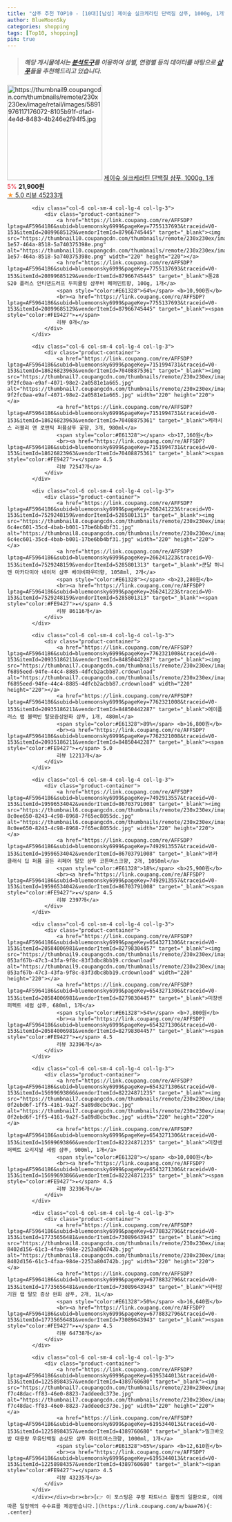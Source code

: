 ```yaml
---
title: "샴푸 추천 TOP10 - [10대][남성] 제이숲 실크케라틴 단백질 샴푸, 1000g, 1개"
author: BlueMoonSky
categories: shopping
tags: [Top10, shopping]
pin: true
---
```


> ##### 해당 게시물에서는 [**분석도구**](https://itemscout.io/)를 이용하여 **성별**, **연령별** 등의 데이터를 바탕으로 [**샴푸**](https://link.coupang.com/a/baae76)들을 추천해드리고 있습니다.
<div class="container"><div class="row">
            <div class="col-6 col-sm-4 col-lg-4 col-lg-3">
                <div class="product-container">
                    <a href="https://link.coupang.com/re/AFFSDP?lptag=AF5964186&subid=bluemoonsky6999&pageKey=54624051&traceid=V0-153&itemId=190592156&vendorItemId=72423711159" target="_blank"><img src="https://thumbnail9.coupangcdn.com/thumbnails/remote/230x230ex/image/retail/images/5891976117176072-8105b91f-dfad-4e4d-8483-4b246e2f94f5.jpg" alt="https://thumbnail9.coupangcdn.com/thumbnails/remote/230x230ex/image/retail/images/5891976117176072-8105b91f-dfad-4e4d-8483-4b246e2f94f5.jpg" width="220" height="220"></a>
                    <a href="https://link.coupang.com/re/AFFSDP?lptag=AF5964186&subid=bluemoonsky6999&pageKey=54624051&traceid=V0-153&itemId=190592156&vendorItemId=72423711159" target="_blank">제이숲 실크케라틴 단백질 샴푸, 1000g, 1개</a>
                    <span style="color:#E61328">5%</span> <b>21,900원</b>
                    <br><a href="https://link.coupang.com/re/AFFSDP?lptag=AF5964186&subid=bluemoonsky6999&pageKey=54624051&traceid=V0-153&itemId=190592156&vendorItemId=72423711159" target="_blank"><span style="color:#FE9427">★</span> 5.0
                    리뷰 45233개</a>
                </div>
            </div>
            
            <div class="col-6 col-sm-4 col-lg-4 col-lg-3">
                <div class="product-container">
                    <a href="https://link.coupang.com/re/AFFSDP?lptag=AF5964186&subid=bluemoonsky6999&pageKey=7755137693&traceid=V0-153&itemId=20899685129&vendorItemId=87966745445" target="_blank"><img src="https://thumbnail10.coupangcdn.com/thumbnails/remote/230x230ex/image/retail/images/2023/12/04/10/9/b1d6853e-1e57-464a-8518-5a740375398e.png" alt="https://thumbnail10.coupangcdn.com/thumbnails/remote/230x230ex/image/retail/images/2023/12/04/10/9/b1d6853e-1e57-464a-8518-5a740375398e.png" width="220" height="220"></a>
                    <a href="https://link.coupang.com/re/AFFSDP?lptag=AF5964186&subid=bluemoonsky6999&pageKey=7755137693&traceid=V0-153&itemId=20899685129&vendorItemId=87966745445" target="_blank">톤28 S20 플러스 안티댄드러프 두피쿨링 샴푸바 페퍼민트향, 100g, 1개</a>
                    <span style="color:#E61328">64%</span> <b>10,900원</b>
                    <br><a href="https://link.coupang.com/re/AFFSDP?lptag=AF5964186&subid=bluemoonsky6999&pageKey=7755137693&traceid=V0-153&itemId=20899685129&vendorItemId=87966745445" target="_blank"><span style="color:#FE9427">★</span> 
                    리뷰 0개</a>
                </div>
            </div>
            
            <div class="col-6 col-sm-4 col-lg-4 col-lg-3">
                <div class="product-container">
                    <a href="https://link.coupang.com/re/AFFSDP?lptag=AF5964186&subid=bluemoonsky6999&pageKey=7151994731&traceid=V0-153&itemId=18626823963&vendorItemId=70408875361" target="_blank"><img src="https://thumbnail7.coupangcdn.com/thumbnails/remote/230x230ex/image/retail/images/552289089724582-9f2fc0aa-e9af-4071-98e2-2a0581e1a665.jpg" alt="https://thumbnail7.coupangcdn.com/thumbnails/remote/230x230ex/image/retail/images/552289089724582-9f2fc0aa-e9af-4071-98e2-2a0581e1a665.jpg" width="220" height="220"></a>
                    <a href="https://link.coupang.com/re/AFFSDP?lptag=AF5964186&subid=bluemoonsky6999&pageKey=7151994731&traceid=V0-153&itemId=18626823963&vendorItemId=70408875361" target="_blank">케라시스 러블리 앤 로맨틱 퍼퓸샴푸 꽃향, 3개, 980ml</a>
                    <span style="color:#E61328"></span> <b>17,160원</b>
                    <br><a href="https://link.coupang.com/re/AFFSDP?lptag=AF5964186&subid=bluemoonsky6999&pageKey=7151994731&traceid=V0-153&itemId=18626823963&vendorItemId=70408875361" target="_blank"><span style="color:#FE9427">★</span> 4.5
                    리뷰 72547개</a>
                </div>
            </div>
            
            <div class="col-6 col-sm-4 col-lg-4 col-lg-3">
                <div class="product-container">
                    <a href="https://link.coupang.com/re/AFFSDP?lptag=AF5964186&subid=bluemoonsky6999&pageKey=266241223&traceid=V0-153&itemId=7529248159&vendorItemId=5285801313" target="_blank"><img src="https://thumbnail8.coupangcdn.com/thumbnails/remote/230x230ex/image/retail/images/967571812334636-6c4ec601-35cd-4bab-b001-17be6bb4bf31.jpg" alt="https://thumbnail8.coupangcdn.com/thumbnails/remote/230x230ex/image/retail/images/967571812334636-6c4ec601-35cd-4bab-b001-17be6bb4bf31.jpg" width="220" height="220"></a>
                    <a href="https://link.coupang.com/re/AFFSDP?lptag=AF5964186&subid=bluemoonsky6999&pageKey=266241223&traceid=V0-153&itemId=7529248159&vendorItemId=5285801313" target="_blank">쿤달 허니 앤 마카다미아 네이처 샴푸 베이비파우더향, 1058ml, 2개</a>
                    <span style="color:#E61328"></span> <b>23,280원</b>
                    <br><a href="https://link.coupang.com/re/AFFSDP?lptag=AF5964186&subid=bluemoonsky6999&pageKey=266241223&traceid=V0-153&itemId=7529248159&vendorItemId=5285801313" target="_blank"><span style="color:#FE9427">★</span> 4.5
                    리뷰 86116개</a>
                </div>
            </div>
            
            <div class="col-6 col-sm-4 col-lg-4 col-lg-3">
                <div class="product-container">
                    <a href="https://link.coupang.com/re/AFFSDP?lptag=AF5964186&subid=bluemoonsky6999&pageKey=7762321008&traceid=V0-153&itemId=20935186211&vendorItemId=84850442287" target="_blank"><img src="https://thumbnail7.coupangcdn.com/thumbnails/remote/230x230ex/image/retail/images/3057025009059261-f6895eed-94fe-44c4-8885-4dfcb2acbb87.crdownload" alt="https://thumbnail7.coupangcdn.com/thumbnails/remote/230x230ex/image/retail/images/3057025009059261-f6895eed-94fe-44c4-8885-4dfcb2acbb87.crdownload" width="220" height="220"></a>
                    <a href="https://link.coupang.com/re/AFFSDP?lptag=AF5964186&subid=bluemoonsky6999&pageKey=7762321008&traceid=V0-153&itemId=20935186211&vendorItemId=84850442287" target="_blank">에이플러스 랩 블랙빈 탈모증상완화 샴푸, 1개, 480ml</a>
                    <span style="color:#E61328">89%</span> <b>16,800원</b>
                    <br><a href="https://link.coupang.com/re/AFFSDP?lptag=AF5964186&subid=bluemoonsky6999&pageKey=7762321008&traceid=V0-153&itemId=20935186211&vendorItemId=84850442287" target="_blank"><span style="color:#FE9427">★</span> 5.0
                    리뷰 12213개</a>
                </div>
            </div>
            
            <div class="col-6 col-sm-4 col-lg-4 col-lg-3">
                <div class="product-container">
                    <a href="https://link.coupang.com/re/AFFSDP?lptag=AF5964186&subid=bluemoonsky6999&pageKey=7492913557&traceid=V0-153&itemId=19596534042&vendorItemId=86703791008" target="_blank"><img src="https://thumbnail6.coupangcdn.com/thumbnails/remote/230x230ex/image/retail/images/4577121812200648-8c0ee650-8243-4c98-8968-7f65ec8055dc.jpg" alt="https://thumbnail6.coupangcdn.com/thumbnails/remote/230x230ex/image/retail/images/4577121812200648-8c0ee650-8243-4c98-8968-7f65ec8055dc.jpg" width="220" height="220"></a>
                    <a href="https://link.coupang.com/re/AFFSDP?lptag=AF5964186&subid=bluemoonsky6999&pageKey=7492913557&traceid=V0-153&itemId=19596534042&vendorItemId=86703791008" target="_blank">뷰카 클래식 딥 퍼퓸 골든 리페어 탈모 샴푸 코튼머스크향, 2개, 1050ml</a>
                    <span style="color:#E61328">18%</span> <b>25,900원</b>
                    <br><a href="https://link.coupang.com/re/AFFSDP?lptag=AF5964186&subid=bluemoonsky6999&pageKey=7492913557&traceid=V0-153&itemId=19596534042&vendorItemId=86703791008" target="_blank"><span style="color:#FE9427">★</span> 4.5
                    리뷰 2397개</a>
                </div>
            </div>
            
            <div class="col-6 col-sm-4 col-lg-4 col-lg-3">
                <div class="product-container">
                    <a href="https://link.coupang.com/re/AFFSDP?lptag=AF5964186&subid=bluemoonsky6999&pageKey=6543271306&traceid=V0-153&itemId=20584006981&vendorItemId=82798304457" target="_blank"><img src="https://thumbnail9.coupangcdn.com/thumbnails/remote/230x230ex/image/retail/images/3058823667433657-053af67b-47c3-43fa-9f8c-83f3dbc8bb19.crdownload" alt="https://thumbnail9.coupangcdn.com/thumbnails/remote/230x230ex/image/retail/images/3058823667433657-053af67b-47c3-43fa-9f8c-83f3dbc8bb19.crdownload" width="220" height="220"></a>
                    <a href="https://link.coupang.com/re/AFFSDP?lptag=AF5964186&subid=bluemoonsky6999&pageKey=6543271306&traceid=V0-153&itemId=20584006981&vendorItemId=82798304457" target="_blank">미쟝센 퍼펙트 세럼 샴푸, 680ml, 1개</a>
                    <span style="color:#E61328">54%</span> <b>7,800원</b>
                    <br><a href="https://link.coupang.com/re/AFFSDP?lptag=AF5964186&subid=bluemoonsky6999&pageKey=6543271306&traceid=V0-153&itemId=20584006981&vendorItemId=82798304457" target="_blank"><span style="color:#FE9427">★</span> 4.5
                    리뷰 32396개</a>
                </div>
            </div>
            
            <div class="col-6 col-sm-4 col-lg-4 col-lg-3">
                <div class="product-container">
                    <a href="https://link.coupang.com/re/AFFSDP?lptag=AF5964186&subid=bluemoonsky6999&pageKey=6543271306&traceid=V0-153&itemId=15699693866&vendorItemId=82224871235" target="_blank"><img src="https://thumbnail7.coupangcdn.com/thumbnails/remote/230x230ex/image/retail/images/1450384169106160-0f2ebd6f-1ff5-4161-9a2f-5a89d8cbc9ac.jpg" alt="https://thumbnail7.coupangcdn.com/thumbnails/remote/230x230ex/image/retail/images/1450384169106160-0f2ebd6f-1ff5-4161-9a2f-5a89d8cbc9ac.jpg" width="220" height="220"></a>
                    <a href="https://link.coupang.com/re/AFFSDP?lptag=AF5964186&subid=bluemoonsky6999&pageKey=6543271306&traceid=V0-153&itemId=15699693866&vendorItemId=82224871235" target="_blank">미쟝센 퍼펙트 오리지널 세럼 샴푸, 900ml, 1개</a>
                    <span style="color:#E61328"></span> <b>10,000원</b>
                    <br><a href="https://link.coupang.com/re/AFFSDP?lptag=AF5964186&subid=bluemoonsky6999&pageKey=6543271306&traceid=V0-153&itemId=15699693866&vendorItemId=82224871235" target="_blank"><span style="color:#FE9427">★</span> 4.5
                    리뷰 32396개</a>
                </div>
            </div>
            
            <div class="col-6 col-sm-4 col-lg-4 col-lg-3">
                <div class="product-container">
                    <a href="https://link.coupang.com/re/AFFSDP?lptag=AF5964186&subid=bluemoonsky6999&pageKey=6778832796&traceid=V0-153&itemId=17735656481&vendorItemId=73089643943" target="_blank"><img src="https://thumbnail8.coupangcdn.com/thumbnails/remote/230x230ex/image/retail/images/8829630590687672-8402d156-61c3-4faa-984e-2253a804742b.jpg" alt="https://thumbnail8.coupangcdn.com/thumbnails/remote/230x230ex/image/retail/images/8829630590687672-8402d156-61c3-4faa-984e-2253a804742b.jpg" width="220" height="220"></a>
                    <a href="https://link.coupang.com/re/AFFSDP?lptag=AF5964186&subid=bluemoonsky6999&pageKey=6778832796&traceid=V0-153&itemId=17735656481&vendorItemId=73089643943" target="_blank">닥터방기원 랩 탈모 증상 완화 샴푸, 2개, 1L</a>
                    <span style="color:#E61328">50%</span> <b>16,640원</b>
                    <br><a href="https://link.coupang.com/re/AFFSDP?lptag=AF5964186&subid=bluemoonsky6999&pageKey=6778832796&traceid=V0-153&itemId=17735656481&vendorItemId=73089643943" target="_blank"><span style="color:#FE9427">★</span> 4.5
                    리뷰 64738개</a>
                </div>
            </div>
            
            <div class="col-6 col-sm-4 col-lg-4 col-lg-3">
                <div class="product-container">
                    <a href="https://link.coupang.com/re/AFFSDP?lptag=AF5964186&subid=bluemoonsky6999&pageKey=6195344013&traceid=V0-153&itemId=12258984357&vendorItemId=4389760680" target="_blank"><img src="https://thumbnail7.coupangcdn.com/thumbnails/remote/230x230ex/image/retail/images/1075155039005682-f7c48dac-ff83-46e0-8823-7addeedc373e.jpg" alt="https://thumbnail7.coupangcdn.com/thumbnails/remote/230x230ex/image/retail/images/1075155039005682-f7c48dac-ff83-46e0-8823-7addeedc373e.jpg" width="220" height="220"></a>
                    <a href="https://link.coupang.com/re/AFFSDP?lptag=AF5964186&subid=bluemoonsky6999&pageKey=6195344013&traceid=V0-153&itemId=12258984357&vendorItemId=4389760680" target="_blank">밀크바오밥 대용량 우유단백질 손상모 샴푸 화이트머스크향, 1000ml, 1개</a>
                    <span style="color:#E61328">65%</span> <b>12,610원</b>
                    <br><a href="https://link.coupang.com/re/AFFSDP?lptag=AF5964186&subid=bluemoonsky6999&pageKey=6195344013&traceid=V0-153&itemId=12258984357&vendorItemId=4389760680" target="_blank"><span style="color:#FE9427">★</span> 4.5
                    리뷰 43235개</a>
                </div>
            </div>
            </div></div><br><br>[👉 이 포스팅은 쿠팡 파트너스 활동의 일환으로, 이에 따른 일정액의 수수료를 제공받습니다.](https://link.coupang.com/a/baae76){: .center}